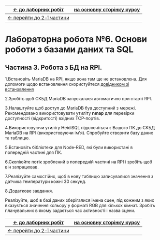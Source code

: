 | [<- до лаборних робіт](README.md)              | [на основну сторінку курсу](../README.md) |
| ---------------------------------------------- | ----------------------------------------- |
| [<- перейти до 2-ї частини](labdb_2nodered.md) |                                           |

# Лабораторна робота №6. Основи роботи з базами даних та SQL

## Частина 3. Робота з БД на RPI.

1.Встановіть MariaDB на RPI, якщо вона там ще не встановлена. Для допомоги щодо встановлення скористуйтеся [довідником зі встановлення](../Довідники/RPI_install.md)

2.Зробіть щоб СКБД MariaDB запускалася автоматично при старті RPI.

3.Налаштуйте щоб доступ до MariaDB був доступний з мережі. Рекомендовано використовувати утиліту **nmap** для перевірки доступності (відкритості) вхідних  TCP-портів.  

4.Використовуючи утиліту HeidiSQL підключіться з Вашого ПК до СКБД MariaDB на RPI (використовуючи ім'я). Спробуйте створити базу даних та таблицю.      

5.Встановіть бібліотеки для Node-RED, які були використані в попередній частині для ПК. 

6.Скопіюйте потік зроблений в попередній частині на RPI і зробіть щоб він запрацював.

7.Реалізуйте самостійно, щоб в нову таблицю записувалися значення з датчика температури кожні 30 секунд.

8.Додаткове завдання. 

Реалізуйте, щоб в базі даних зберігалися імена сцен, під кожним з яких вказується значення кольору у форматі RGB для кількох кімнат. Зробіть планувальник в якому задається час активності і назва сцени.  

| [<- до лаборних робіт](README.md)              | [на основну сторінку курсу](../README.md) |
| ---------------------------------------------- | ----------------------------------------- |
| [<- перейти до 2-ї частини](labdb_2nodered.md) |                                           |